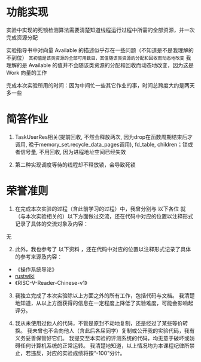 # 功能实现
实验中实现的死锁检测算法需要清楚知道线程运行过程中所需的全部资源，并一次完成资源分配

实验指导书中对向量 Available 的描述似乎存在一些问题（不知道是不是我理解的不到位）
```其初值是该类资源的全部可用数目，其值随该类资源的分配和回收而动态地改变```
我理解的是 Available 的值并不会随该类资源的分配和回收而动态地改变，因为这是 Work 向量的工作

完成本次实验所用的时间：因为中间忙一些其它作业的事，时间总跨度大约是两天多一些

# 简答作业
1. TaskUserRes相关(提前回收, 不然会释放两次, 因为drop在函数周期结束后才调用, 晚于memory_set.recycle_data_pages调用), fd_table, children；锁或者信号量, 不用回收, 因为进程地址空间已经失效

2. 第二种实现调度等待的线程却不释放锁，会导致死锁

# 荣誉准则
1. 在完成本次实验的过程（含此前学习的过程）中，我曾分别与 以下各位 就（与本次实验相关的）以下方面做过交流，还在代码中对应的位置以注释形式记录了具体的交流对象及内容：

无

2. 此外，我也参考了 以下资料 ，还在代码中对应的位置以注释形式记录了具体的参考来源及内容：

- 《操作系统导论》
- [rustwiki](https://rustwiki.org/docs/)
- 《RISC-V-Reader-Chinese-v1》

3. 我独立完成了本次实验除以上方面之外的所有工作，包括代码与文档。 我清楚地知道，从以上方面获得的信息在一定程度上降低了实验难度，可能会影响起评分。

4. 我从未使用过他人的代码，不管是原封不动地复制，还是经过了某些等价转换。 我未曾也不会向他人（含此后各届同学）复制或公开我的实验代码，我有义务妥善保管好它们。 我提交至本实验的评测系统的代码，均无意于破坏或妨碍任何计算机系统的正常运转。 我清楚地知道，以上情况均为本课程纪律所禁止，若违反，对应的实验成绩将按“-100”分计。